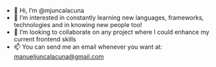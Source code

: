 - 👋 Hi, I’m @mjuncalacuna
- 👀 I’m interested in constantly learning new languages, frameworks, technologies and in knowing new people too! 
- 💞️ I’m looking to collaborate on any project where I could enhance my current frontend skills
- 📫 You can send me an email whenever you want at: manueljuncalacuna@gmail.com

<!---
mjuncalacuna/mjuncalacuna is a ✨ special ✨ repository because its `README.md` (this file) appears on your GitHub profile.
You can click the Preview link to take a look at your changes.
--->
